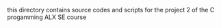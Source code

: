 this directory contains source codes and scripts for the project 2 of the C progamming ALX SE course

